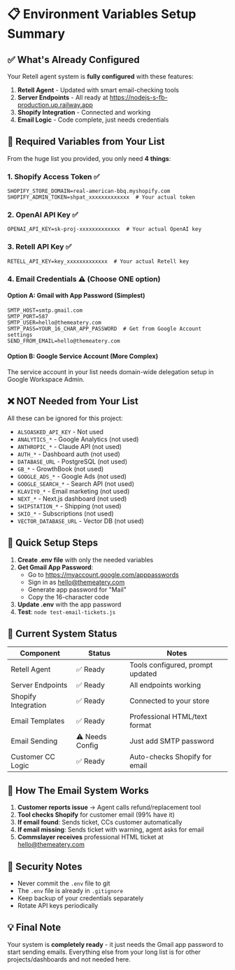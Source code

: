 # 📋 Environment Variables Setup Summary

## ✅ What's Already Configured

Your Retell agent system is **fully configured** with these features:
1. **Retell Agent** - Updated with smart email-checking tools
2. **Server Endpoints** - All ready at https://nodejs-s-fb-production.up.railway.app
3. **Shopify Integration** - Connected and working
4. **Email Logic** - Code complete, just needs credentials

## 🔑 Required Variables from Your List

From the huge list you provided, you only need **4 things**:

### 1. **Shopify Access Token** ✅
```env
SHOPIFY_STORE_DOMAIN=real-american-bbq.myshopify.com
SHOPIFY_ADMIN_TOKEN=shpat_xxxxxxxxxxxxx  # Your actual token
```

### 2. **OpenAI API Key** ✅  
```env
OPENAI_API_KEY=sk-proj-xxxxxxxxxxxxx  # Your actual OpenAI key
```

### 3. **Retell API Key** ✅
```env
RETELL_API_KEY=key_xxxxxxxxxxxxx  # Your actual Retell key
```

### 4. **Email Credentials** ⚠️ (Choose ONE option)

#### Option A: Gmail with App Password (Simplest)
```env
SMTP_HOST=smtp.gmail.com
SMTP_PORT=587
SMTP_USER=hello@themeatery.com
SMTP_PASS=YOUR_16_CHAR_APP_PASSWORD  # Get from Google Account settings
SEND_FROM_EMAIL=hello@themeatery.com
```

#### Option B: Google Service Account (More Complex)
The service account in your list needs domain-wide delegation setup in Google Workspace Admin.

## ❌ NOT Needed from Your List

All these can be ignored for this project:
- `ALSOASKED_API_KEY` - Not used
- `ANALYTICS_*` - Google Analytics (not used)
- `ANTHROPIC_*` - Claude API (not used)
- `AUTH_*` - Dashboard auth (not used)
- `DATABASE_URL` - PostgreSQL (not used)
- `GB_*` - GrowthBook (not used)
- `GOOGLE_ADS_*` - Google Ads (not used)
- `GOOGLE_SEARCH_*` - Search API (not used)
- `KLAVIYO_*` - Email marketing (not used)
- `NEXT_*` - Next.js dashboard (not used)
- `SHIPSTATION_*` - Shipping (not used)
- `SKIO_*` - Subscriptions (not used)
- `VECTOR_DATABASE_URL` - Vector DB (not used)

## 🚀 Quick Setup Steps

1. **Create .env file** with only the needed variables
2. **Get Gmail App Password**:
   - Go to https://myaccount.google.com/apppasswords
   - Sign in as hello@themeatery.com
   - Generate app password for "Mail"
   - Copy the 16-character code
3. **Update .env** with the app password
4. **Test**: `node test-email-tickets.js`

## 🎯 Current System Status

| Component | Status | Notes |
|-----------|--------|-------|
| Retell Agent | ✅ Ready | Tools configured, prompt updated |
| Server Endpoints | ✅ Ready | All endpoints working |
| Shopify Integration | ✅ Ready | Connected to your store |
| Email Templates | ✅ Ready | Professional HTML/text format |
| Email Sending | ⚠️ Needs Config | Just add SMTP password |
| Customer CC Logic | ✅ Ready | Auto-checks Shopify for email |

## 📧 How The Email System Works

1. **Customer reports issue** → Agent calls refund/replacement tool
2. **Tool checks Shopify** for customer email (99% have it)
3. **If email found**: Sends ticket, CCs customer automatically
4. **If email missing**: Sends ticket with warning, agent asks for email
5. **Commslayer receives** professional HTML ticket at hello@themeatery.com

## 🔐 Security Notes

- Never commit the `.env` file to git
- The `.env` file is already in `.gitignore`
- Keep backup of your credentials separately
- Rotate API keys periodically

## 💡 Final Note

Your system is **completely ready** - it just needs the Gmail app password to start sending emails. Everything else from your long list is for other projects/dashboards and not needed here.
